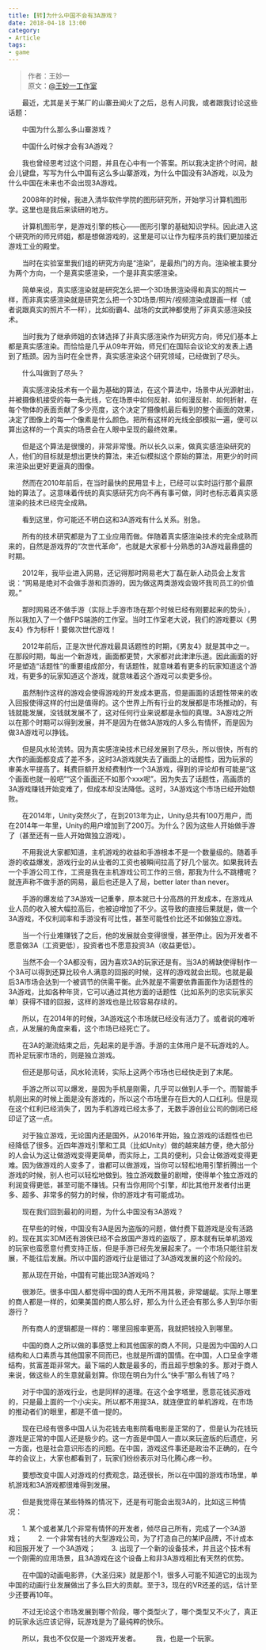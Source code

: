 ```yaml
---
title: [转]为什么中国不会有3A游戏？
date: 2018-04-18 13:00
category:
- Article
tags:
- game
---
```

>作者：王妙一  
>原文：[@王妙一工作室](https://weibo.com/5670174557/GcoMTaB5m?type=repost)

　　最近，尤其是关于某厂的山寨丑闻火了之后，总有人问我，或者跟我讨论这些话题：

　　中国为什么那么多山寨游戏？

　　中国什么时候才会有3A游戏？

　　我也曾经思考过这个问题，并且在心中有一个答案。所以我决定挤个时间，敲会儿键盘，写写为什么中国有这么多山寨游戏，为什么中国没有3A游戏，以及为什么中国在未来也不会出现3A游戏。

　　2008年的时候，我进入清华软件学院的图形研究所，开始学习计算机图形学。这里也是我后来读研的地方。

　　计算机图形学，是游戏引擎的核心——图形引擎的基础知识学科。因此进入这个研究所的师兄师姐，都是想做游戏的，这里是可以让作为程序员的我们更加接近游戏工业的殿堂。

　　当时在实验室里我们组的研究方向是“渲染”，是最热门的方向。渲染被主要分为两个方向，一个是真实感渲染，一个是非真实感渲染。

​　　简单来说，真实感渲染就是研究怎么把一个3D场景渲染得和真实的照片一样，而非真实感渲染就是研究怎么把一个3D场景/照片/视频渲染成跟画一样（或者说跟真实的照片不一样），比如街霸4、战场的女武神都使用了非真实感渲染技术。

　　当时我为了继承师姐的衣钵选择了非真实感渲染作为研究方向，师兄们基本上都是真实感渲染。而恰恰是几乎从09年开始，师兄们在国际会议论文的发表上遇到了瓶颈。因为当时在全世界，真实感渲染这个研究领域，已经做到了尽头。

　　什么叫做到了尽头？

　　真实感渲染技术有一个最为基础的算法，在这个算法中，场景中从光源射出，并被摄像机接受的每一条光线，它在场景中如何反射、如何漫反射、如何折射，在每个物体的表面贡献了多少亮度，这个决定了摄像机最后看到的整个画面的效果，决定了图像上的每一个像素是什么颜色。把所有这样的光线全部模拟一遍，便可以算出这样的一个真实的场景会在人眼中呈现的最终效果。

　　但是这个算法是很慢的，非常非常慢。所以长久以来，做真实感渲染研究的人，他们的目标就是想出更快的算法，来近似模拟这个原始的算法，用更少的时间来渲染出更好更逼真的图像。

　　然而在2010年前后，在当时最快的民用显卡上，已经可以实时运行那个最原始的算法了。这意味着传统的真实感研究方向不再有事可做，同时也标志着真实感渲染的技术已经完全成熟。

　　看到这里，你可能还不明白这和3A游戏有什么关系。别急。

　　所有的技术研究都是为了工业应用而做。伴随着真实感渲染技术的完全成熟而来的，自然是游戏界的“次世代革命”，也就是大家都十分熟悉的3A游戏最鼎盛的时期。

　　2012年，我毕业进入网易，还记得那时网易老大丁磊在新人动员会上发言说：“网易是绝对不会做手游和页游的，因为做这两类游戏会毁坏我司员工的价值观。”

　　那时网易还不做手游（实际上手游市场在那个时候已经有刚要起来的势头），所以我加入了一个做FPS端游的工作室。当时工作室老大说，我们的游戏要以《男友4》作为标杆！要做次世代游戏！

　　2012年前后，正是次世代游戏最具话题性的时期，《男友4》就是其中之一。在那段时期，每出一个新游戏，画面都更赞，大家都对此津津乐道。因此画面的好坏是塑造“话题性”的重要组成部分，有话题性，就意味着有更多的玩家知道这个游戏，有更多的玩家知道这个游戏，就意味着这个游戏可以卖更多份。

　　虽然制作这样的游戏会使得游戏的开发成本更高，但是画面的话题性带来的收入回报使得这样的付出是值得的。这个世界上所有行业的发展都是市场推动的，有钱就能发展，没钱就发展不了，这对任何行业来说都是永恒的真理。3A游戏之所以在那个时期可以得到发展，并不是因为在做3A游戏的人多么有情怀，而是因为做3A游戏可以挣钱。

　　但是风水轮流转。因为真实感渲染技术已经发展到了尽头，所以很快，所有的大作的画面都变成了差不多，这时3A游戏就失去了画面上的话题性，因为玩家的审美水平提高了。耗费巨额开发经费制作一个3A游戏，得到的评论却有可能是“这个画面也就一般吧”“这个画面还不如那个xxx呢”。因为失去了话题性，高画质的3A游戏赚钱开始变难了，但成本却没法降低。这时，3A游戏这个市场已经开始颓败。

　　在2014年，Unity突然火了，在到2013年为止，Unity总共有100万用户，而在2014年一年里，Unity的用户增加到了200万。为什么？因为这些人开始做手游了（甚至还有一些人开始做独立游戏）。

　　不用我说大家都知道，主机游戏的收益和手游根本不是一个数量级的。随着手游的收益爆发，游戏行业的从业者的工资也被瞬间拉高了好几个层次。如果我转去一个手游公司工作，工资是我在主机游戏公司工作的三倍，那我为什么不跳槽呢？就连声称不做手游的网易，最后也还是入了局，better later than never。

　　手游的爆发给了3A游戏一记重拳，原本就已十分高昂的开发成本，在游戏从业人员的收入被大幅拉高后，也被迫增加了不少。这导致的直接后果就是，做一个3A游戏，不仅利润率和手游没有可比性，甚至可能性价比还不如做独立游戏。

　　当一个行业难赚钱了之后，他的发展就会变得很慢，甚至停止。因为开发者不愿意做3A（工资更低），投资者也不愿意投资3A（收益更低）。

　　当然不会一个3A都没有，因为喜欢3A的玩家还是有。当3A的稀缺使得制作一个3A可以得到还算比较令人满意的回报的时候，这样的游戏就会出现。也就是最后3A市场会达到一个被调节的供需平衡。此外就是不需要依靠画面作为话题性的3A游戏，比如各种年货，它可以通过其他方面的话题性（比如系列的忠实玩家买单）获得不错的回报，这样的游戏也是比较容易存续的。

　　所以，在2014年的时候，3A游戏这个市场就已经没有活力了。或者说的难听点，从发展的角度来看，这个市场已经死亡了。

　　在3A的潮流结束之后，先起来的是手游。手游的主体用户是不玩游戏的人。而补足玩家市场的，则是独立游戏。

　　但还是那句话，风水轮流转，实际上这两个市场也已经快走到了末尾。

　　手游之所以可以爆发，是因为手机是刚需，几乎可以做到人手一个。而智能手机刚出来的时候上面是没有游戏的，所以这个市场里存在巨大的人口红利。但是现在这个红利已经消失了，因为手机游戏已经太多了，无数手游创业公司的倒闭已经印证了这一点。

　　对于独立游戏，无论国内还是国外，从2016年开始，独立游戏的话题性也已经降低了很多。近四年游戏引擎和工具（比如Unity）做的越来越方便，绝大部分的人会认为这让做游戏变得更简单，而实际上，工具的便利，只会让做游戏变得更难。因为做游戏的人变多了，谁都可以做游戏，当你可以轻松地用引擎折腾出一个游戏的时候，别人也可以轻松地做到。独立游戏数量的剧增，使得单个独立游戏的利润变得更低，甚至可能不赚钱。只有当你用同个引擎，却比其他开发者付出更多、超多、非常多的努力的时候，你的游戏才有可能成功。

　　现在我们回到最初的问题，为什么中国没有3A游戏？

　　在早些的时候，中国没有3A是因为盗版的问题，做付费下载游戏是没有活路的。现在其实3DM还有游侠已经不会放国产游戏的盗版了，原本就有玩单机游戏的玩家也蛮愿意付费支持正版，但是手游已经先发展起来了。一个市场只能往前发展，不能往后发展。所以中国的游戏行业是错过了3A游戏发展的这个阶段的。

　　那从现在开始，中国有可能出现3A游戏吗？

　　很渺茫。很多中国人都觉得中国的商人无所不用其极，非常龌龊。实际上哪里的商人都是一样的，如果美国的商人那么好，那么为什么还会有那么多人到华尔街游行？

　　所有商人的逻辑都是一样的：哪里回报率更高，我就把钱投入到哪里。

　　中国的商人之所以做的事感觉上和其他国家的商人不同，只是因为中国的人口结构和人口素质与其他国家不同而已，也就是所谓的国情。在中国，人口呈金字塔结构，贫富差距非常大。最下端的人数是最多的，而且超乎想象的多。那对于商人来说，做这些人的生意就最划算。你现在明白为什么“快手”那么有钱了吗？

　　对于中国的游戏行业，也是同样的道理。在这个金字塔里，愿意花钱买游戏的，只是最上面的一个小尖尖。所以都不用提3A，就连便宜的单机游戏，在市场的推动者们的眼里，都是不值一提的。

　　现在已经有很多中国人认为花钱去电影院看电影是正常的了，但是认为花钱玩游戏是正常的中国人还是极少的。这一方面是中国人一直以来玩盗版的后遗症，另一方面，也是社会意识形态的问题。在中国，游戏这件事还是政治不正确的，在今年的会议上，大家也都看到了，玩家们纷纷表示对马化腾心疼一秒。

　　要想改变中国人对游戏的付费观念，路还很长，所以在中国的游戏市场里，单机游戏和3A游戏都很难得到发展。

　　但是我觉得在某些特殊的情况下，还是有可能会出现3A的，比如这三种情况：

　　1.  某个或者某几个非常有情怀的开发者，倾尽自己所有，完成了一个3A游戏；
　　2.  一个非常有钱的大型游戏公司，为了打造自己的某IP品牌，不计成本和回报开发了 一个3A游戏；
　　3.  出现了一个新的设备技术，并且这个技术有一个刚需的应用场景，且3A游戏在这个设备上和非3A游戏相比有天然的优势。

　　在中国的动画电影界，《大圣归来》就是那个1，很多人可能不知道它的出现为中国的动画行业发展做出了多么巨大的贡献。至于3，现在的VR还差的远，估计至少还要再10年。

　　不过无论这个市场发展到哪个阶段，哪个类型火了，哪个类型又不火了，真正的玩家永远应该记得，玩游戏是为了最纯粹的快乐。

　　所以，我也不仅仅是一个游戏开发者。
　　我，也是一个玩家。​​​​